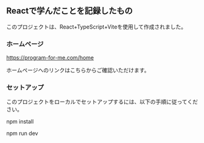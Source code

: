 ## Reactで学んだことを記録したもの
このプロジェクトは、React+TypeScript+Viteを使用して作成されました。

### ホームページ
https://program-for-me.com/home

ホームページへのリンクはこちらからご確認いただけます。

### セットアップ
このプロジェクトをローカルでセットアップするには、以下の手順に従ってください。

npm install

npm run dev
